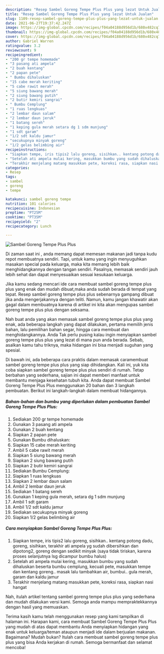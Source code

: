```yaml
---
description: "Resep Sambel Goreng Tempe Plus Plus yang lezat Untuk Jualan"
title: "Resep Sambel Goreng Tempe Plus Plus yang lezat Untuk Jualan"
slug: 1109-resep-sambel-goreng-tempe-plus-plus-yang-lezat-untuk-jualan
date: 2021-06-27T19:37:42.247Z
image: https://img-global.cpcdn.com/recipes/f04a04188d956d1b/680x482cq70/sambel-goreng-tempe-plus-plus-foto-resep-utama.jpg
thumbnail: https://img-global.cpcdn.com/recipes/f04a04188d956d1b/680x482cq70/sambel-goreng-tempe-plus-plus-foto-resep-utama.jpg
cover: https://img-global.cpcdn.com/recipes/f04a04188d956d1b/680x482cq70/sambel-goreng-tempe-plus-plus-foto-resep-utama.jpg
author: Gabriel Warren
ratingvalue: 3.2
reviewcount: 9
recipeingredient:
- "200 gr tempe homemade"
- "3 pasang ati ampela"
- "2 buah kentang"
- "2 papan pete"
- " Bumbu dihaluskan"
- "15 cabe merah keriting"
- "5 cabe rawit merah"
- "5 siung bawang merah"
- "2 siung bawang putih"
- "2 butir kemiri sangrai"
- " Bumbu Cemplung"
- "1 ruas lengkuas"
- "2 lembar daun salam"
- "2 lembar daun jeruk"
- "1 batang sereh"
- "1 keping gula merah setara dg 1 sdm munjung"
- "1 sdt garam"
- "1/2 sdt kaldu jamur"
- "secukupnya minyak goreng"
- "1/2 gelas belimbing air"
recipeinstructions:
- "Siapkan tempe, iris tipis2 lalu goreng, sisihkan.. kentang potong dadu, goreng, sisihkan, terakhir ati ampela yg sudah dibersihkan dan dipotong2, goreng dengan sedikit minyak (saya tidak tiriskan, karena proses selanjutnya lsg dicampur bumbu halus)"
- "Setelah ati ampela mulai kering, masukkan bumbu yang sudah dihaluskan beserta bumbu cemplung, kecuali pete, masukkan tempe dan kentang goreng.. masak lalu tambahkan air, bumbui.. gula merah, garam dan kaldu jamur"
- "Terakhir menjelang matang masukkan pete, koreksi rasa, siapkan nasi hangat"
categories:
- Resep
tags:
- sambel
- goreng
- tempe

katakunci: sambel goreng tempe 
nutrition: 101 calories
recipecuisine: Indonesian
preptime: "PT25M"
cooktime: "PT35M"
recipeyield: "2"
recipecategory: Lunch

---
```



![Sambel Goreng Tempe Plus Plus](https://img-global.cpcdn.com/recipes/f04a04188d956d1b/680x482cq70/sambel-goreng-tempe-plus-plus-foto-resep-utama.jpg)

Di zaman  saat ini , anda memang dapat memesan makanan jadi tanpa kudu repot membuatnya sendiri. Tapi, untuk kamu yang ingin menyuguhkan masakan special pada keluarga, maka kita memang lebih baik menghidangkannya dengan tangan sendiri. Pasalnya, memasak sendiri jauh lebih sehat dan dapat menyesuaikan sesuai kesukaan keluarga.

Jika kamu sedang mencari ide cara membuat sambel goreng tempe plus plus yang enak dan mudah dibuat,maka anda sudah berada di tempat yang tepat. Resep sambel goreng tempe plus plus  sebenarnya gampang dibuat jika anda mengerjakannya dengan teliti. Namun, kamu jangan khawatir akan gagal dalam membuatnya 
karena di artikel ini kita akan mengupas sambel goreng tempe plus plus dengan seksama.  



Nah buat anda yang akan memasak sambel goreng tempe plus plus yang enak, ada beberapa langkah yang dapat dilakukan, pertama memilih jenis bahan, lalu pemilihan bahan segar, hingga cara membuat dan menghidangkannya. Anda Tak perlu pusing kalau ingin menyiapkan sambel goreng tempe plus plus yang lezat di mana pun anda berada. Sebab, asalkan kamu  tahu triknya, maka hidangan ini bisa menjadi suguhan yang spesial.

Di bawah ini, ada beberapa cara praktis  dalam memasak caramembuat sambel goreng tempe plus plus yang siap dihidangkan. Kali ini, yuk kita coba siapkan sambel goreng tempe plus plus sendiri di rumah. Tetap berbahan yang sederhana, sajian ini dapat memberi manfaat untuk membantu menjaga kesehatan tubuh kita. Anda dapat membuat Sambel Goreng Tempe Plus Plus menggunakan 20 bahan dan 3 langkah pembuatan. Berikut ini langkah-langkah dalam membuat hidangannya.

<!--inarticleads1-->

##### Bahan-bahan dan bumbu yang diperlukan dalam pembuatan Sambel Goreng Tempe Plus Plus:

1. Sediakan 200 gr tempe homemade
1. Gunakan 3 pasang ati ampela
1. Gunakan 2 buah kentang
1. Siapkan 2 papan pete
1. Gunakan  Bumbu dihaluskan:
1. Siapkan 15 cabe merah keriting
1. Ambil 5 cabe rawit merah
1. Siapkan 5 siung bawang merah
1. Siapkan 2 siung bawang putih
1. Siapkan 2 butir kemiri sangrai
1. Sediakan  Bumbu Cemplung:
1. Siapkan 1 ruas lengkuas
1. Siapkan 2 lembar daun salam
1. Ambil 2 lembar daun jeruk
1. Sediakan 1 batang sereh
1. Gunakan 1 keping gula merah, setara dg 1 sdm munjung
1. Ambil 1 sdt garam
1. Ambil 1/2 sdt kaldu jamur
1. Sediakan secukupnya minyak goreng
1. Siapkan 1/2 gelas belimbing air




<!--inarticleads2-->

##### Cara menyiapkan Sambel Goreng Tempe Plus Plus:

1. Siapkan tempe, iris tipis2 lalu goreng, sisihkan.. kentang potong dadu, goreng, sisihkan, terakhir ati ampela yg sudah dibersihkan dan dipotong2, goreng dengan sedikit minyak (saya tidak tiriskan, karena proses selanjutnya lsg dicampur bumbu halus)
1. Setelah ati ampela mulai kering, masukkan bumbu yang sudah dihaluskan beserta bumbu cemplung, kecuali pete, masukkan tempe dan kentang goreng.. masak lalu tambahkan air, bumbui.. gula merah, garam dan kaldu jamur
1. Terakhir menjelang matang masukkan pete, koreksi rasa, siapkan nasi hangat




Nah, itulah artikel tentang  sambel goreng tempe plus plus  yang sederhana dan mudah dilakukan versi kami. Semoga anda mampu mempraktekkannya dengan hasil yang memuaskan. 

Terima kasih kamu telah menggunakan resep yang kami tampilkan di halaman ini. Harapan kami, cara membuat  Sambel Goreng Tempe Plus Plus yang mudah di atas dapat membantu Anda menyiapkan hidangan yang enak untuk keluarga/teman ataupun menjadi ide dalam berjualan makanan. Bagaimana? Mudah bukan? Itulah cara membuat sambel goreng tempe plus plus yang bisa Anda kerjakan di rumah. Semoga bermanfaat dan selamat mencoba!

